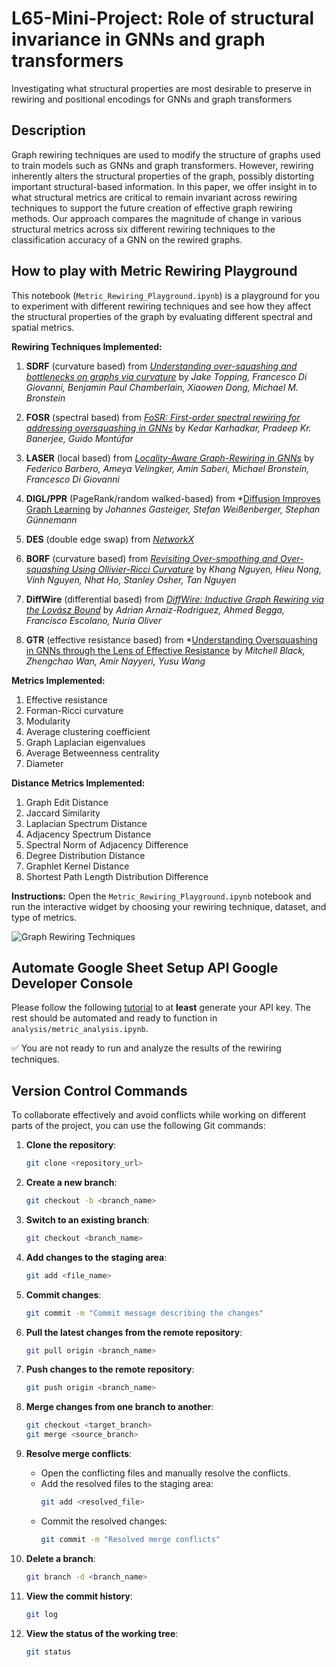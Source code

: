# L65-Mini-Project: Role of structural invariance in GNNs and graph transformers

Investigating what structural properties are most desirable to preserve in rewiring and positional encodings for GNNs and graph transformers

## Description

Graph rewiring techniques are used to modify the structure of graphs used to train models such as GNNs and graph transformers. However, rewiring inherently alters the structural properties of the graph, possibly distorting important structural-based information. In this paper, we offer insight in to what structural metrics are critical to remain invariant across rewiring techniques to support the future creation of effective graph rewiring methods. Our approach compares the magnitude of change in various structural metrics across six different rewiring techniques to the classification accuracy of a GNN on the rewired graphs. 

## How to play with Metric Rewiring Playground

This notebook (`Metric_Rewiring_Playground.ipynb`) is a playground for you to experiment with different rewiring techniques and see how they affect the structural properties of the graph by evaluating different spectral and spatial metrics.

**Rewiring Techniques Implemented:**
1. **SDRF** (curvature based) from *[Understanding over-squashing and bottlenecks on graphs via curvature](https://arxiv.org/abs/2111.14522)* by *Jake Topping, Francesco Di Giovanni, Benjamin Paul Chamberlain, Xiaowen Dong, Michael M. Bronstein*
2. **FOSR** (spectral based) from *[FoSR: First-order spectral rewiring for addressing oversquashing in GNNs](https://arxiv.org/abs/2210.11790)* by *Kedar Karhadkar, Pradeep Kr. Banerjee, Guido Montúfar*
3. **LASER** (local based) from *[Locality-Aware Graph-Rewiring in GNNs](https://arxiv.org/abs/2310.01668)* by *Federico Barbero, Ameya Velingker, Amin Saberi, Michael Bronstein, Francesco Di Giovanni*

4. **DIGL/PPR** (PageRank/random walked-based) from *[Diffusion Improves Graph Learning](https://arxiv.org/abs/1911.05485) by *Johannes Gasteiger, Stefan Weißenberger, Stephan Günnemann*
5. **DES** (double edge swap) from *[NetworkX](https://networkx.org/documentation/stable/reference/algorithms/generated/networkx.algorithms.swap.double_edge_swap.html)*
6. **BORF** (curvature based) from *[Revisiting Over-smoothing and Over-squashing Using Ollivier-Ricci Curvature](https://arxiv.org/abs/2211.15779)* by *Khang Nguyen, Hieu Nong, Vinh Nguyen, Nhat Ho, Stanley Osher, Tan Nguyen*
7. **DiffWire** (differential based) from *[DiffWire: Inductive Graph Rewiring via the Lovász Bound](https://arxiv.org/abs/2206.07369)* by *Adrian Arnaiz-Rodriguez, Ahmed Begga, Francisco Escolano, Nuria Oliver*
8. **GTR** (effective resistance based) from *[Understanding Oversquashing in GNNs through the Lens of Effective Resistance](https://arxiv.org/abs/2302.06835) by *Mitchell Black, Zhengchao Wan, Amir Nayyeri, Yusu Wang*

**Metrics Implemented:**
1. Effective resistance
2. Forman-Ricci curvature
3. Modularity
4. Average clustering coefficient
5. Graph Laplacian eigenvalues
6. Average Betweenness centrality
7. Diameter

**Distance Metrics Implemented:**
1. Graph Edit Distance
2. Jaccard Similarity
3. Laplacian Spectrum Distance
4. Adjacency Spectrum Distance
5. Spectral Norm of Adjacency Difference
6. Degree Distribution Distance
7. Graphlet Kernel Distance
8. Shortest Path Length Distribution Difference

**Instructions:**
Open the `Metric_Rewiring_Playground.ipynb` notebook and run the interactive widget by choosing your rewiring technique, dataset, and type of metrics.

![Graph Rewiring Techniques](/images/interactive%20widget.png)

## Automate Google Sheet Setup API Google Developer Console

Please follow the following [tutorial](https://www.geeksforgeeks.org/how-to-automate-google-sheets-with-python/) to at **least** generate your API key. The rest should be automated and ready to function in `analysis/metric_analysis.ipynb`.

✅ You are not ready to run and analyze the results of the rewiring techniques.

## Version Control Commands

To collaborate effectively and avoid conflicts while working on different parts of the project, you can use the following Git commands:

1. **Clone the repository**:
    ```sh
    git clone <repository_url>
    ```

2. **Create a new branch**:
    ```sh
    git checkout -b <branch_name>
    ```

3. **Switch to an existing branch**:
    ```sh
    git checkout <branch_name>
    ```

4. **Add changes to the staging area**:
    ```sh
    git add <file_name>
    ```

5. **Commit changes**:
    ```sh
    git commit -m "Commit message describing the changes"
    ```

6. **Pull the latest changes from the remote repository**:
    ```sh
    git pull origin <branch_name>
    ```

7. **Push changes to the remote repository**:
    ```sh
    git push origin <branch_name>
    ```

8. **Merge changes from one branch to another**:
    ```sh
    git checkout <target_branch>
    git merge <source_branch>
    ```

9. **Resolve merge conflicts**:
    - Open the conflicting files and manually resolve the conflicts.
    - Add the resolved files to the staging area:
      ```sh
      git add <resolved_file>
      ```
    - Commit the resolved changes:
      ```sh
      git commit -m "Resolved merge conflicts"
      ```

10. **Delete a branch**:
     ```sh
     git branch -d <branch_name>
     ```

11. **View the commit history**:
     ```sh
     git log
     ```
12. **View the status of the working tree**:
     ```sh
     git status
     ```
